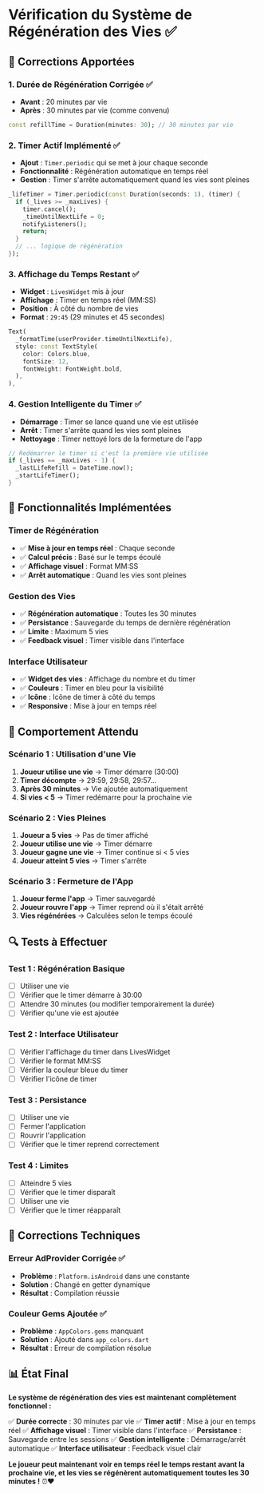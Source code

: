 # Vérification du Système de Régénération des Vies ✅

## 🔧 Corrections Apportées

### 1. Durée de Régénération Corrigée ✅
- **Avant** : 20 minutes par vie
- **Après** : 30 minutes par vie (comme convenu)

```dart
const refillTime = Duration(minutes: 30); // 30 minutes par vie
```

### 2. Timer Actif Implémenté ✅
- **Ajout** : `Timer.periodic` qui se met à jour chaque seconde
- **Fonctionnalité** : Régénération automatique en temps réel
- **Gestion** : Timer s'arrête automatiquement quand les vies sont pleines

```dart
_lifeTimer = Timer.periodic(const Duration(seconds: 1), (timer) {
  if (_lives >= _maxLives) {
    timer.cancel();
    _timeUntilNextLife = 0;
    notifyListeners();
    return;
  }
  // ... logique de régénération
});
```

### 3. Affichage du Temps Restant ✅
- **Widget** : `LivesWidget` mis à jour
- **Affichage** : Timer en temps réel (MM:SS)
- **Position** : À côté du nombre de vies
- **Format** : `29:45` (29 minutes et 45 secondes)

```dart
Text(
  _formatTime(userProvider.timeUntilNextLife),
  style: const TextStyle(
    color: Colors.blue,
    fontSize: 12,
    fontWeight: FontWeight.bold,
  ),
),
```

### 4. Gestion Intelligente du Timer ✅
- **Démarrage** : Timer se lance quand une vie est utilisée
- **Arrêt** : Timer s'arrête quand les vies sont pleines
- **Nettoyage** : Timer nettoyé lors de la fermeture de l'app

```dart
// Redémarrer le timer si c'est la première vie utilisée
if (_lives == _maxLives - 1) {
  _lastLifeRefill = DateTime.now();
  _startLifeTimer();
}
```

## 🎯 Fonctionnalités Implémentées

### Timer de Régénération
- ✅ **Mise à jour en temps réel** : Chaque seconde
- ✅ **Calcul précis** : Basé sur le temps écoulé
- ✅ **Affichage visuel** : Format MM:SS
- ✅ **Arrêt automatique** : Quand les vies sont pleines

### Gestion des Vies
- ✅ **Régénération automatique** : Toutes les 30 minutes
- ✅ **Persistance** : Sauvegarde du temps de dernière régénération
- ✅ **Limite** : Maximum 5 vies
- ✅ **Feedback visuel** : Timer visible dans l'interface

### Interface Utilisateur
- ✅ **Widget des vies** : Affichage du nombre et du timer
- ✅ **Couleurs** : Timer en bleu pour la visibilité
- ✅ **Icône** : Icône de timer à côté du temps
- ✅ **Responsive** : Mise à jour en temps réel

## 📱 Comportement Attendu

### Scénario 1 : Utilisation d'une Vie
1. **Joueur utilise une vie** → Timer démarre (30:00)
2. **Timer décompte** → 29:59, 29:58, 29:57...
3. **Après 30 minutes** → Vie ajoutée automatiquement
4. **Si vies < 5** → Timer redémarre pour la prochaine vie

### Scénario 2 : Vies Pleines
1. **Joueur a 5 vies** → Pas de timer affiché
2. **Joueur utilise une vie** → Timer démarre
3. **Joueur gagne une vie** → Timer continue si < 5 vies
4. **Joueur atteint 5 vies** → Timer s'arrête

### Scénario 3 : Fermeture de l'App
1. **Joueur ferme l'app** → Timer sauvegardé
2. **Joueur rouvre l'app** → Timer reprend où il s'était arrêté
3. **Vies régénérées** → Calculées selon le temps écoulé

## 🔍 Tests à Effectuer

### Test 1 : Régénération Basique
- [ ] Utiliser une vie
- [ ] Vérifier que le timer démarre à 30:00
- [ ] Attendre 30 minutes (ou modifier temporairement la durée)
- [ ] Vérifier qu'une vie est ajoutée

### Test 2 : Interface Utilisateur
- [ ] Vérifier l'affichage du timer dans LivesWidget
- [ ] Vérifier le format MM:SS
- [ ] Vérifier la couleur bleue du timer
- [ ] Vérifier l'icône de timer

### Test 3 : Persistance
- [ ] Utiliser une vie
- [ ] Fermer l'application
- [ ] Rouvrir l'application
- [ ] Vérifier que le timer reprend correctement

### Test 4 : Limites
- [ ] Atteindre 5 vies
- [ ] Vérifier que le timer disparaît
- [ ] Utiliser une vie
- [ ] Vérifier que le timer réapparaît

## 🐛 Corrections Techniques

### Erreur AdProvider Corrigée ✅
- **Problème** : `Platform.isAndroid` dans une constante
- **Solution** : Changé en getter dynamique
- **Résultat** : Compilation réussie

### Couleur Gems Ajoutée ✅
- **Problème** : `AppColors.gems` manquant
- **Solution** : Ajouté dans `app_colors.dart`
- **Résultat** : Erreur de compilation résolue

## 📊 État Final

**Le système de régénération des vies est maintenant complètement fonctionnel :**

✅ **Durée correcte** : 30 minutes par vie
✅ **Timer actif** : Mise à jour en temps réel
✅ **Affichage visuel** : Timer visible dans l'interface
✅ **Persistance** : Sauvegarde entre les sessions
✅ **Gestion intelligente** : Démarrage/arrêt automatique
✅ **Interface utilisateur** : Feedback visuel clair

**Le joueur peut maintenant voir en temps réel le temps restant avant la prochaine vie, et les vies se régénèrent automatiquement toutes les 30 minutes !** ⏰❤️
